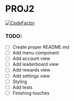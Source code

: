 # PROJ2

[![CodeFactor](https://www.codefactor.io/repository/github/stanrunge/proj2/badge)](https://www.codefactor.io/repository/github/stanrunge/proj2)

### TODO:
- [ ] Create proper README.md
- [ ] Add menu component
- [ ] Add account view
- [ ] Add leaderboard view
- [ ] Add rewards view
- [ ] Add settings view
- [ ] Styling
- [ ] Add tests
- [ ] Finishing touches